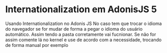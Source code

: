 
# Internationalization em AdonisJS 5

Usando Internationalization no Adonis JS
No caso tem que trocar o idioma do navegador se for mudar de forma a pegar o idioma do usuário automático. Assim tendo a pasta corretamente vai fucnionar. Se não for assim comente lá no kernel e use de acordo com a necessidade, trocando de forma manual por exemplo

